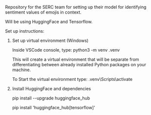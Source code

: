 Repository for the SERC team for setting up their model for identifying sentiment values of emojis in context.

Will be using HuggingFace and Tensorflow.

Set up instructions:

1. Set up virtual environment (Windows)

    Inside VSCode console, type: python3 -m venv .venv
   
    This will create a virtual environment that will be separate from differentiating between already installed Python packages on your machine.

    To Start the virtual environment type: .venv\Scripts\activate

3. Install HuggingFace and dependencies
   
    pip install --upgrade huggingface_hub

    pip install 'huggingface_hub[tensorflow]'    
